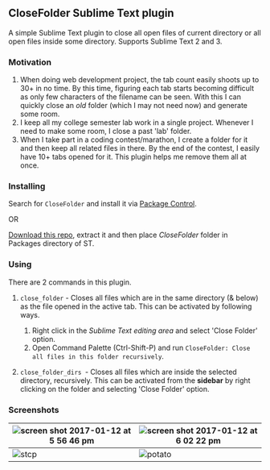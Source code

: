 ## CloseFolder Sublime Text plugin

A simple Sublime Text plugin to close all open files of current directory or all open files inside some directory. Supports Sublime Text 2 and 3.


### Motivation

1. When doing web development project, the tab count easily shoots up to 30+ in no time. By this time, figuring each tab starts becoming difficult as only few characters of the filename can be seen. With this I can quickly close an *old* folder (which I may not need now) and generate some room.
2. I keep all my college semester lab work in a single project. Whenever I need to make some room, I close a past 'lab' folder.
3. When I take part in a coding contest/marathon, I create a folder for it and then keep all related files in there. By the end of the contest, I easily have 10+ tabs opened for it. This plugin helps me remove them all at once.


### Installing

Search for `CloseFolder` and install it via [Package Control](https://packagecontrol.io).

OR

[Download this repo](https://github.com/aviaryan/CloseFolder/archive/master.zip), extract it and then place *CloseFolder* folder in Packages directory of ST.


### Using

There are 2 commands in this plugin.

1. `close_folder` - Closes all files which are in the same directory (& below) as the file opened in the active tab. This can be activated by following ways.

	1. Right click in the *Sublime Text editing area* and select 'Close Folder' option.
	2. Open Command Palette (Ctrl-Shift-P) and run `CloseFolder: Close all files in this folder recursively`.

2. `close_folder_dirs `- Closes all files which are inside the selected directory, recursively. This can be activated from the **sidebar** by right clicking on the folder and selecting 'Close Folder' option.


### Screenshots

| ![screen shot 2017-01-12 at 5 56 46 pm](https://cloud.githubusercontent.com/assets/4047597/21889999/9fce05d4-d8f1-11e6-94d1-76c0c05dc5e0.png) | ![screen shot 2017-01-12 at 6 02 22 pm](https://cloud.githubusercontent.com/assets/4047597/21890001/a0ab27f2-d8f1-11e6-9941-b12e6d90f9c1.png) |
|----|----|
| ![stcp](https://cloud.githubusercontent.com/assets/4047597/23291911/b3a75b6c-fa81-11e6-9257-409f00d0aeae.png) | ![potato](https://cloud.githubusercontent.com/assets/4047597/23291941/e9c05776-fa81-11e6-886c-c2da6d44e4d1.jpg) |
